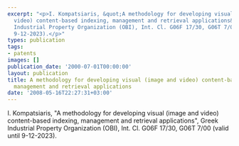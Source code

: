 ```yaml
---
excerpt: "<p>I. Kompatsiaris, &quot;A methodology for developing visual (image and
  video) content-based indexing, management and retrieval applications&quot;, Greek
  Industrial Property Organization (OBI), Int. Cl. G06F 17/30, G06T 7/00 (valid until
  9-12-2023).</p>"
types: publication
tags:
- patents
images: []
publication_date: '2000-07-01T00:00:00'
layout: publication
title: A methodology for developing visual (image and video) content-based indexing,
  management and retrieval applications
date: '2008-05-16T22:27:31+03:00'
---
```

<p>I. Kompatsiaris, &quot;A methodology for developing visual (image and video) content-based indexing, management and retrieval applications&quot;, Greek Industrial Property Organization (OBI), Int. Cl. G06F 17/30, G06T 7/00 (valid until 9-12-2023).</p>
